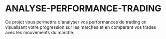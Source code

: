 # ANALYSE-PERFORMANCE-TRADING
Ce projet vous permettra d'analyser vos performances de trading en visualisant votre progression sur les marchés et en comparant vos trades avec les mouvements du marché.
